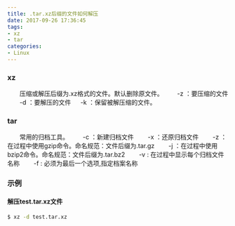 ```yaml
---
title: .tar.xz后缀的文件如何解压
date: 2017-09-26 17:36:45
tags: 
- xz
- tar
categories:
- Linux
---
```

### xz
　　压缩或解压后缀为.xz格式的文件。默认删除原文件。
　　-z ：要压缩的文件
　　-d ：要解压的文件
 　 -k ：保留被解压缩的文件。

### tar
　　常用的归档工具。
　　-c ：新建归档文件
　　-x ：还原归档文件
　　-z ：在过程中使用gzip命令。命名规范：文件后缀为.tar.gz
　　-j ：在过程中使用bzip2命令。命名规范：文件后缀为.tar.bz2
　　-v : 在过程中显示每个归档文件名称
　　-f : 必须为最后一个选项,指定档案名称

### 示例
#### 解压test.tar.xz文件
```bash
$ xz -d test.tar.xz 
```



